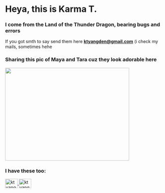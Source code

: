 <h1>Heya, this is Karma T.</h1>
<h3>I come from the Land of the Thunder Dragon, bearing bugs and errors</h3>

If you got smth to say send them here **ktyangden@gmail.com** (i check my mails, sometimes hehe

<h3 align="left">Sharing this pic of Maya and Tara cuz they look adorable here</h3>
<img align="center" src="WhatsApp Image 2025-04-27 at 00.53.35_3a4bdc9d.jpg alt="Maya_Tara" height="300" width="400" />

<h3 align="left">I have these too: </h3>

<p align="left">

<a href="https://linkedin.com/in/ktyangden" target="blank">
  <img align="center" src="https://raw.githubusercontent.com/rahuldkjain/github-profile-readme-generator/master/src/images/icons/Social/linked-in-alt.svg" alt="ktyangden" height="30" width="40" />
</a>
<a href="https://instagram.com/ktyangden" target="blank">
  <img align="center" src="https://raw.githubusercontent.com/rahuldkjain/github-profile-readme-generator/master/src/images/icons/Social/instagram.svg" alt="ktyangden" height="30" width="40" />
</a>
</p>
